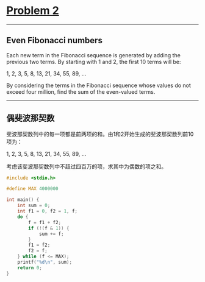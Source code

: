 # [Problem 2](https://projecteuler.net/problem=2)

------

## **Even Fibonacci numbers**

Each new term in the Fibonacci sequence is generated by adding the previous two terms. By starting with 1 and 2, the first 10 terms will be:

1, 2, 3, 5, 8, 13, 21, 34, 55, 89, …

By considering the terms in the Fibonacci sequence whose values do not exceed four million, find the sum of the even-valued terms.

------

## **偶斐波那契数**

斐波那契数列中的每一项都是前两项的和。由1和2开始生成的斐波那契数列前10项为：

1, 2, 3, 5, 8, 13, 21, 34, 55, 89, …

考虑该斐波那契数列中不超过四百万的项，求其中为偶数的项之和。



```c
#include <stdio.h>

#define MAX 4000000

int main() {
    int sum = 0;
    int f1 = 0, f2 = 1, f;
    do {
        f = f1 + f2;
        if (!(f & 1)) {
            sum += f;
        }
        f1 = f2;
        f2 = f;
    } while (f <= MAX);
    printf("%d\n", sum);
    return 0;
}

```

